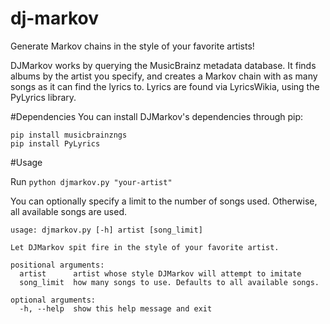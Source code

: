 # dj-markov
Generate Markov chains in the style of your favorite artists!

DJMarkov works by querying the MusicBrainz metadata database. It finds albums by the artist you specify, and creates a Markov
chain with as many songs as it can find the lyrics to. Lyrics are found via LyricsWikia, using the PyLyrics library.

#Dependencies
You can install DJMarkov's dependencies through pip:
```
pip install musicbrainzngs
pip install PyLyrics
```

#Usage

Run `python djmarkov.py "your-artist"`

You can optionally specify a limit to the number of songs used. Otherwise, all available songs are used.

```
usage: djmarkov.py [-h] artist [song_limit]

Let DJMarkov spit fire in the style of your favorite artist.

positional arguments:
  artist      artist whose style DJMarkov will attempt to imitate
  song_limit  how many songs to use. Defaults to all available songs.

optional arguments:
  -h, --help  show this help message and exit
```
